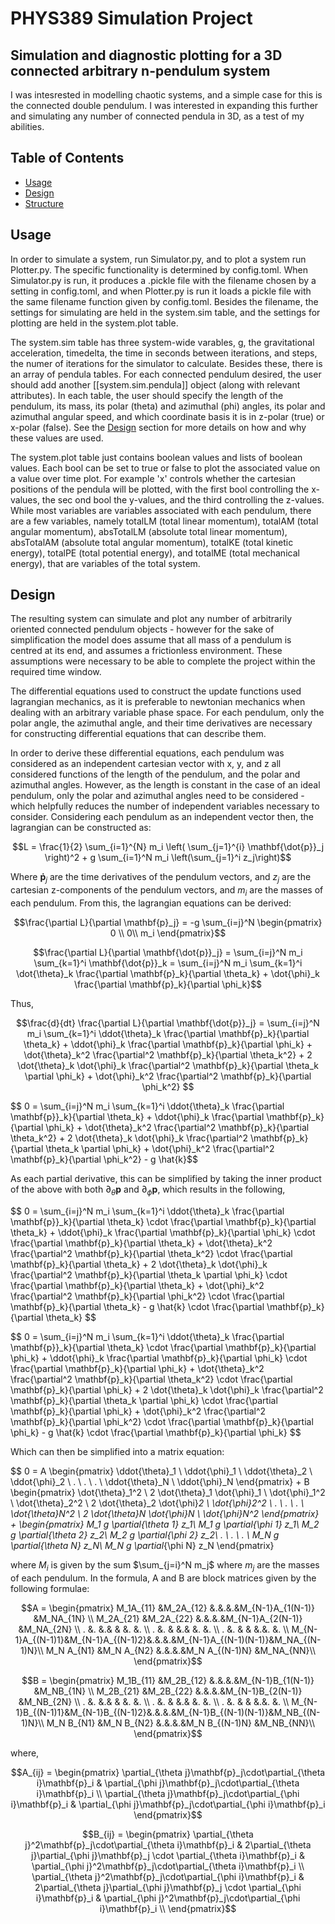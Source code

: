 # PHYS389 Simulation Project

## Simulation and diagnostic plotting for a 3D connected arbitrary n-pendulum system

I was intesrested in modelling chaotic systems, and a simple case for this is the connected double pendulum. I was interested in expanding this further and simulating any number of connected pendula in 3D, as a test of my abilities.

## Table of Contents

- [Usage](#usage)
- [Design](#design)
- [Structure](#structure)

## Usage

In order to simulate a system, run Simulator.py, and to plot a system run Plotter.py. The specific functionality is determined by config.toml. When Simulator.py is run, it produces a .pickle file with the filename chosen by a setting in config.toml, and when Plotter.py is run it loads a pickle file with the same filename function given by config.toml. Besides the filename, the settings for simulating are held in the system.sim table, and the settings for plotting are held in the system.plot table.

The system.sim table has three system-wide varables, g, the gravitational acceleration, timedelta, the time in seconds between iterations, and steps, the numer of iterations for the simulator to calculate. Besides these, there is an array of pendula tables. For each connected pendulum desired, the user should add another [[system.sim.pendula]] object (along with relevant attributes). In each table, the user should specify the length of the pendulum, its mass, its polar (theta) and azimuthal (phi) angles, its polar and azimuthal angular speed, and which coordinate basis it is in z-polar (true) or x-polar (false). See the [Design](#design) section for more details on how and why these values are used.

The system.plot table just contains boolean values and lists of boolean values. Each bool can be set to true or false to plot the associated value on a value over time plot. For example 'x' controls whether the cartesian positions of the pendula will be plotted, with the first bool controlling the x-values, the sec ond bool the y-values, and the third controlling the z-values. While most variables are variables associated with each pendulum, there are a few variables, namely totalLM (total linear momentum), totalAM (total angular momentum), absTotalLM (absolute total linear momentum), absTotalAM (absolute total angular momentum), totalKE (total kinetic energy), totalPE (total potential energy), and totalME (total mechanical energy), that are variables of the total system.

## Design

The resulting system can simulate and plot any number of arbitrarily oriented connected pendulum objects - however for the sake of simplification the model does assume that all mass of a pendulum is centred at its end, and assumes a frictionless environment. These assumptions were necessary to be able to complete the project within the required time window.

The differential equations used to construct the update functions used lagrangian mechanics, as it is preferable to newtonian mechanics when dealing with an arbitrary variable phase space. For each pendulum, only the polar angle, the azimuthal angle, and their time derivatives are necessary for constructing differential equations that can describe them.

In order to derive these differential equations, each pendulum was considered as an independent cartesian vector with x, y, and z all considered functions of the length of the pendulum, and the polar and azimuthal angles. However, as the length is constant in the case of an ideal pendulum, only the polar and azimuthal angles need to be considered - which helpfully reduces the number of independent variables necessary to consider. Considering each pendulum as an independent vector then, the lagrangian can be constructed as:

$$L = \frac{1}{2} \sum_{i=1}^{N} m_i \left( \sum_{j=1}^{i} \mathbf{\dot{p}}_j \right)^2 + g \sum_{i=1}^N m_i \left(\sum_{j=1}^i z_j\right)$$

Where $\mathbf{\dot{p}}_j$ are the time derivatives of the pendulum vectors, and $z_j$ are the cartesian z-components of the pendulum vectors, and $m_i$ are the masses of each pendulum. From this, the lagrangian equations can be derived:

$$\frac{\partial L}{\partial \mathbf{p}_j} = -g \sum_{i=j}^N 
\begin{pmatrix} 0 \\
0\\
m_i 
\end{pmatrix}$$

$$\frac{\partial L}{\partial \mathbf{\dot{p}}_j} = \sum_{i=j}^N m_i \sum_{k=1}^i \mathbf{\dot{p}}_k = \sum_{i=j}^N m_i \sum_{k=1}^i \dot{\theta}_k \frac{\partial \mathbf{p}_k}{\partial \theta_k} + \dot{\phi}_k \frac{\partial \mathbf{p}_k}{\partial \phi_k}$$

Thus,

$$\frac{d}{dt} \frac{\partial L}{\partial \mathbf{\dot{p}}_j} = \sum_{i=j}^N m_i \sum_{k=1}^i \ddot{\theta}_k \frac{\partial \mathbf{p}_k}{\partial \theta_k} + \ddot{\phi}_k \frac{\partial \mathbf{p}_k}{\partial \phi_k} + \dot{\theta}_k^2 \frac{\partial^2 \mathbf{p}_k}{\partial \theta_k^2} + 2 \dot{\theta}_k \dot{\phi}_k \frac{\partial^2 \mathbf{p}_k}{\partial \theta_k \partial \phi_k} + \dot{\phi}_k^2 \frac{\partial^2 \mathbf{p}_k}{\partial \phi_k^2} $$

$$ 0 = \sum_{i=j}^N m_i \sum_{k=1}^i \ddot{\theta}_k \frac{\partial \mathbf{p}}_k}{\partial \theta_k} + \ddot{\phi}_k \frac{\partial \mathbf{p}_k}{\partial \phi_k} + \dot{\theta}_k^2 \frac{\partial^2 \mathbf{p}_k}{\partial \theta_k^2} + 2 \dot{\theta}_k \dot{\phi}_k \frac{\partial^2 \mathbf{p}_k}{\partial \theta_k \partial \phi_k} + \dot{\phi}_k^2 \frac{\partial^2 \mathbf{p}_k}{\partial \phi_k^2} - g \hat{k}$$

As each partial derivative, this can be simplified by taking the inner product of the above with both $\partial_{\theta} \mathbf{p}$ and $\partial_{\phi} \mathbf{p}$, which results in the following,

$$ 0 = \sum_{i=j}^N m_i \sum_{k=1}^i \ddot{\theta}_k \frac{\partial \mathbf{p}}_k}{\partial \theta_k} \cdot \frac{\partial \mathbf{p}_k}{\partial \theta_k} + \ddot{\phi}_k \frac{\partial \mathbf{p}_k}{\partial \phi_k} \cdot \frac{\partial \mathbf{p}_k}{\partial \theta_k} + \dot{\theta}_k^2 \frac{\partial^2 \mathbf{p}_k}{\partial \theta_k^2} \cdot \frac{\partial \mathbf{p}_k}{\partial \theta_k} + 2 \dot{\theta}_k \dot{\phi}_k \frac{\partial^2 \mathbf{p}_k}{\partial \theta_k \partial \phi_k} \cdot \frac{\partial \mathbf{p}_k}{\partial \theta_k} + \dot{\phi}_k^2 \frac{\partial^2 \mathbf{p}_k}{\partial \phi_k^2} \cdot \frac{\partial \mathbf{p}_k}{\partial \theta_k} - g \hat{k} \cdot \frac{\partial \mathbf{p}_k}{\partial \theta_k} $$

$$ 0 = \sum_{i=j}^N m_i \sum_{k=1}^i \ddot{\theta}_k \frac{\partial \mathbf{p}}_k}{\partial \theta_k} \cdot \frac{\partial \mathbf{p}_k}{\partial \phi_k} + \ddot{\phi}_k \frac{\partial \mathbf{p}_k}{\partial \phi_k} \cdot \frac{\partial \mathbf{p}_k}{\partial \phi_k} + \dot{\theta}_k^2 \frac{\partial^2 \mathbf{p}_k}{\partial \theta_k^2} \cdot \frac{\partial \mathbf{p}_k}{\partial \phi_k} + 2 \dot{\theta}_k \dot{\phi}_k \frac{\partial^2 \mathbf{p}_k}{\partial \theta_k \partial \phi_k} \cdot \frac{\partial \mathbf{p}_k}{\partial \phi_k} + \dot{\phi}_k^2 \frac{\partial^2 \mathbf{p}_k}{\partial \phi_k^2} \cdot \frac{\partial \mathbf{p}_k}{\partial \phi_k} - g \hat{k} \cdot \frac{\partial \mathbf{p}_k}{\partial \phi_k} $$

Which can then be simplified into a matrix equation:

$$ 0 = A 
\begin{pmatrix}
\ddot{\theta}_1 \\
\ddot{\phi}_1 \\
\ddot{\theta}_2 \\
\ddot{\phi}_2 \\
. \\
. \\
. \\
\ddot{\theta}_N \\
\ddot{\phi}_N 
\end{pmatrix} + B 
\begin{pmatrix}
\dot{\theta}_1^2 \\
2 \dot{\theta}_1 \dot{\phi}_1 \\
\dot{\phi}_1^2 \\
\dot{\theta}_2^2 \\
2 \dot{\theta}_2 \dot{\phi}_2 \\
\dot{\phi}_2^2 \\
. \\
. \\
. \\
\dot{\theta}_N^2 \\
2 \dot{\theta}_N \dot{\phi}_N \\
\dot{\phi}_N^2
\end{pmatrix} +
\begin{pmatrix}
M_1 g \partial_{\theta 1} z_1\\
M_1 g \partial_{\phi 1} z_1\\
M_2 g \partial_{\theta 2} z_2\\
M_2 g \partial_{\phi 2} z_2\\
. \\
. \\
. \\
M_N g \partial_{\theta N} z_N\\
M_N g \partial_{\phi N} z_N
\end{pmatrix}

where $M_i$ is given by the sum $\sum_{j=i}^N m_j$ where $m_j$ are the masses of each pendulum. In the formula, A and B are block matrices given by the following formulae:

$$A = 
\begin{pmatrix}
M_1A_{11}        &M_2A_{12}        &.&.&.&M_{N-1}A_{1(N-1)}    &M_NA_{1N} \\
M_2A_{21}        &M_2A_{22}        &.&.&.&M_{N-1}A_{2(N-1)}    &M_NA_{2N} \\
.                &.                &.& & &.                    &. \\
.                &.                & &.& &.                    &. \\
.                &.                & & &.&.                    &. \\
M_{N-1}A_{(N-1)1}&M_{N-1}A_{(N-1)2}&.&.&.&M_{N-1}A_{(N-1)(N-1)}&M_NA_{(N-1)N}\\
M_N A_{N1}        &M_N A_{N2}      &.&.&.&M_N A_{(N-1)N}       &M_NA_{NN}\\
\end{pmatrix}$$

$$B = 
\begin{pmatrix}
M_1B_{11}        &M_2B_{12}        &.&.&.&M_{N-1}B_{1(N-1)}    &M_NB_{1N} \\
M_2B_{21}        &M_2B_{22}        &.&.&.&M_{N-1}B_{2(N-1)}    &M_NB_{2N} \\
.                &.                &.& & &.                    &. \\
.                &.                & &.& &.                    &. \\
.                &.                & & &.&.                    &. \\
M_{N-1}B_{(N-1)1}&M_{N-1}B_{(N-1)2}&.&.&.&M_{N-1}B_{(N-1)(N-1)}&M_NB_{(N-1)N}\\
M_N B_{N1}        &M_N B_{N2}      &.&.&.&M_N B_{(N-1)N}       &M_NB_{NN}\\
\end{pmatrix}$$

where,

$$A_{ij} = 
\begin{pmatrix}
\partial_{\theta j}\mathbf{p}_j\cdot\partial_{\theta i}\mathbf{p}_i & \partial_{\phi j}\mathbf{p}_j\cdot\partial_{\theta i}\mathbf{p}_i \\
\partial_{\theta j}\mathbf{p}_j\cdot\partial_{\phi i}\mathbf{p}_i & \partial_{\phi j}\mathbf{p}_j\cdot\partial_{\phi i}\mathbf{p}_i
\end{pmatrix}$$

$$B_{ij} = 
\begin{pmatrix}
\partial_{\theta j}^2\mathbf{p}_j\cdot\partial_{\theta i}\mathbf{p}_i & 2\partial_{\theta j}\partial_{\phi j}\mathbf{p}_j \cdot \partial_{\theta i}\mathbf{p}_i & \partial_{\phi j}^2\mathbf{p}_j\cdot\partial_{\theta i}\mathbf{p}_i \\
\partial_{\theta j}^2\mathbf{p}_j\cdot\partial_{\phi i}\mathbf{p}_i & 2\partial_{\theta j}\partial_{\phi j}\mathbf{p}_j \cdot \partial_{\phi i}\mathbf{p}_i & \partial_{\phi j}^2\mathbf{p}_j\cdot\partial_{\phi i}\mathbf{p}_i \\
\end{pmatrix}$$

